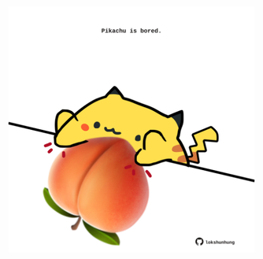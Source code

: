 <!-- built at 08/01/2024, 09:00:43 UTC -->
<p align="center">
  <img width="500" height="500" src="./ReadmeImage.svg">
</p>
